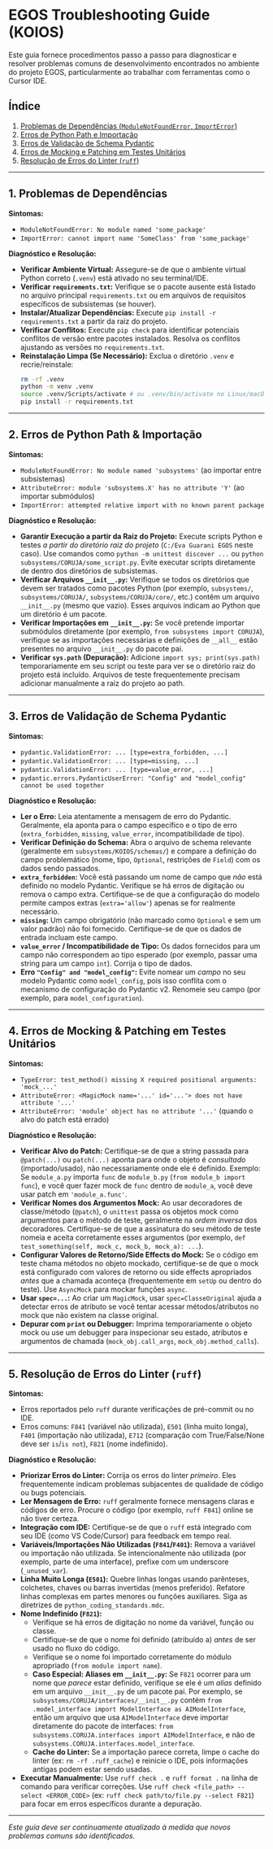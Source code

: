 # EGOS Troubleshooting Guide (KOIOS)

Este guia fornece procedimentos passo a passo para diagnosticar e resolver problemas comuns de desenvolvimento encontrados no ambiente do projeto EGOS, particularmente ao trabalhar com ferramentas como o Cursor IDE.

## Índice

1.  [Problemas de Dependências (`ModuleNotFoundError`, `ImportError`)](#problemas-de-dependências)
2.  [Erros de Python Path e Importação](#erros-de-python-path--importação)
3.  [Erros de Validação de Schema Pydantic](#erros-de-validação-de-schema-pydantic)
4.  [Erros de Mocking e Patching em Testes Unitários](#erros-de-mocking--patching-em-testes-unitários)
5.  [Resolução de Erros do Linter (`ruff`)](#resolução-de-erros-do-linter-ruff)

---

## 1. Problemas de Dependências

**Sintomas:**
*   `ModuleNotFoundError: No module named 'some_package'`
*   `ImportError: cannot import name 'SomeClass' from 'some_package'`

**Diagnóstico e Resolução:**
*   **Verificar Ambiente Virtual:** Assegure-se de que o ambiente virtual Python correto (`.venv`) está ativado no seu terminal/IDE.
*   **Verificar `requirements.txt`:** Verifique se o pacote ausente está listado no arquivo principal `requirements.txt` ou em arquivos de requisitos específicos de subsistemas (se houver).
*   **Instalar/Atualizar Dependências:** Execute `pip install -r requirements.txt` a partir da raiz do projeto.
*   **Verificar Conflitos:** Execute `pip check` para identificar potenciais conflitos de versão entre pacotes instalados. Resolva os conflitos ajustando as versões no `requirements.txt`.
*   **Reinstalação Limpa (Se Necessário):** Exclua o diretório `.venv` e recrie/reinstale:
    ```bash
    rm -rf .venv
    python -m venv .venv
    source .venv/Scripts/activate # ou .venv/bin/activate no Linux/macOS
    pip install -r requirements.txt
    ```

---

## 2. Erros de Python Path & Importação

**Sintomas:**
*   `ModuleNotFoundError: No module named 'subsystems'` (ao importar entre subsistemas)
*   `AttributeError: module 'subsystems.X' has no attribute 'Y'` (ao importar submódulos)
*   `ImportError: attempted relative import with no known parent package`

**Diagnóstico e Resolução:**
*   **Garantir Execução a partir da Raiz do Projeto:** Execute scripts Python e testes *a partir do diretório raiz do projeto* (`C:/Eva Guarani EGOS` neste caso). Use comandos como `python -m unittest discover ...` ou `python subsystems/CORUJA/some_script.py`. Evite executar scripts diretamente de dentro dos diretórios de subsistemas.
*   **Verificar Arquivos `__init__.py`:** Verifique se todos os diretórios que devem ser tratados como pacotes Python (por exemplo, `subsystems/`, `subsystems/CORUJA/`, `subsystems/CORUJA/core/`, etc.) contêm um arquivo `__init__.py` (mesmo que vazio). Esses arquivos indicam ao Python que um diretório é um pacote.
*   **Verificar Importações em `__init__.py`:** Se você pretende importar submódulos diretamente (por exemplo, `from subsystems import CORUJA`), verifique se as importações necessárias e definições de `__all__` estão presentes no arquivo `__init__.py` do pacote pai.
*   **Verificar `sys.path` (Depuração):** Adicione `import sys; print(sys.path)` temporariamente em seu script ou teste para ver se o diretório raiz do projeto está incluído. Arquivos de teste frequentemente precisam adicionar manualmente a raiz do projeto ao path.

---

## 3. Erros de Validação de Schema Pydantic

**Sintomas:**
*   `pydantic.ValidationError: ... [type=extra_forbidden, ...]`
*   `pydantic.ValidationError: ... [type=missing, ...]`
*   `pydantic.ValidationError: ... [type=value_error, ...]`
*   `pydantic.errors.PydanticUserError: "Config" and "model_config" cannot be used together`

**Diagnóstico e Resolução:**
*   **Ler o Erro:** Leia atentamente a mensagem de erro do Pydantic. Geralmente, ela aponta para o campo específico e o tipo de erro (`extra_forbidden`, `missing`, `value_error`, incompatibilidade de tipo).
*   **Verificar Definição do Schema:** Abra o arquivo de schema relevante (geralmente em `subsystems/KOIOS/schemas/`) e compare a definição do campo problemático (nome, tipo, `Optional`, restrições de `Field`) com os dados sendo passados.
*   **`extra_forbidden`:** Você está passando um nome de campo que *não* está definido no modelo Pydantic. Verifique se há erros de digitação ou remova o campo extra. Certifique-se de que a configuração do modelo permite campos extras (`extra='allow'`) apenas se for realmente necessário.
*   **`missing`:** Um campo obrigatório (não marcado como `Optional` e sem um valor padrão) não foi fornecido. Certifique-se de que os dados de entrada incluam este campo.
*   **`value_error` / Incompatibilidade de Tipo:** Os dados fornecidos para um campo não correspondem ao tipo esperado (por exemplo, passar uma string para um campo `int`). Corrija o tipo de dados.
*   **Erro `"Config" and "model_config"`:** Evite nomear um *campo* no seu modelo Pydantic como `model_config`, pois isso conflita com o mecanismo de configuração do Pydantic v2. Renomeie seu campo (por exemplo, para `model_configuration`).

---

## 4. Erros de Mocking & Patching em Testes Unitários

**Sintomas:**
*   `TypeError: test_method() missing X required positional arguments: 'mock_...'`
*   `AttributeError: <MagicMock name='...' id='...'> does not have attribute '...'`
*   `AttributeError: 'module' object has no attribute '...'` (quando o alvo do patch está errado)

**Diagnóstico e Resolução:**
*   **Verificar Alvo do Patch:** Certifique-se de que a string passada para `@patch(...)` ou `patch(...)` aponta para onde o objeto é *consultado* (importado/usado), não necessariamente onde ele é definido. Exemplo: Se `module_a.py` importa `func` de `module_b.py` (`from module_b import func`), e você quer fazer mock de `func` dentro de `module_a`, você deve usar patch em `'module_a.func'`.
*   **Verificar Nomes dos Argumentos Mock:** Ao usar decoradores de classe/método (`@patch`), o `unittest` passa os objetos mock como argumentos para o método de teste, geralmente na *ordem inversa* dos decoradores. Certifique-se de que a assinatura do seu método de teste nomeia e aceita corretamente esses argumentos (por exemplo, `def test_something(self, mock_c, mock_b, mock_a): ...`).
*   **Configurar Valores de Retorno/Side Effects do Mock:** Se o código em teste chama métodos no objeto mockado, certifique-se de que o mock está configurado com valores de retorno ou side effects apropriados *antes* que a chamada aconteça (frequentemente em `setUp` ou dentro do teste). Use `AsyncMock` para mockar funções `async`.
*   **Usar `spec=...`:** Ao criar um `MagicMock`, usar `spec=ClasseOriginal` ajuda a detectar erros de atributo se você tentar acessar métodos/atributos no mock que não existem na classe original.
*   **Depurar com `print` ou Debugger:** Imprima temporariamente o objeto mock ou use um debugger para inspecionar seu estado, atributos e argumentos de chamada (`mock_obj.call_args`, `mock_obj.method_calls`).

---

## 5. Resolução de Erros do Linter (`ruff`)

**Sintomas:**
*   Erros reportados pelo `ruff` durante verificações de pré-commit ou no IDE.
*   Erros comuns: `F841` (variável não utilizada), `E501` (linha muito longa), `F401` (importação não utilizada), `E712` (comparação com True/False/None deve ser `is`/`is not`), `F821` (nome indefinido).

**Diagnóstico e Resolução:**
*   **Priorizar Erros do Linter:** Corrija os erros do linter *primeiro*. Eles frequentemente indicam problemas subjacentes de qualidade de código ou bugs potenciais.
*   **Ler Mensagem de Erro:** `ruff` geralmente fornece mensagens claras e códigos de erro. Procure o código (por exemplo, `ruff F841`) online se não tiver certeza.
*   **Integração com IDE:** Certifique-se de que o `ruff` está integrado com seu IDE (como VS Code/Cursor) para feedback em tempo real.
*   **Variáveis/Importações Não Utilizadas (`F841`/`F401`):** Remova a variável ou importação não utilizada. Se intencionalmente não utilizada (por exemplo, parte de uma interface), prefixe com um underscore (`_unused_var`).
*   **Linha Muito Longa (`E501`):** Quebre linhas longas usando parênteses, colchetes, chaves ou barras invertidas (menos preferido). Refatore linhas complexas em partes menores ou funções auxiliares. Siga as diretrizes de `python_coding_standards.mdc`.
*   **Nome Indefinido (`F821`):**
    *   Verifique se há erros de digitação no nome da variável, função ou classe.
    *   Certifique-se de que o nome foi definido (atribuído a) *antes* de ser usado no fluxo do código.
    *   Verifique se o nome foi importado corretamente do módulo apropriado (`from module import name`).
    *   **Caso Especial: Aliases em `__init__.py`:** Se `F821` ocorrer para um nome que *parece* estar definido, verifique se ele é um *alias* definido em um arquivo `__init__.py` de um pacote pai. Por exemplo, se `subsystems/CORUJA/interfaces/__init__.py` contém `from .model_interface import ModelInterface as AIModelInterface`, então um arquivo que usa `AIModelInterface` deve importar diretamente do pacote de interfaces: `from subsystems.CORUJA.interfaces import AIModelInterface`, e não de `subsystems.CORUJA.interfaces.model_interface`.
    *   **Cache do Linter:** Se a importação parece correta, limpe o cache do linter (ex: `rm -rf .ruff_cache`) e reinicie o IDE, pois informações antigas podem estar sendo usadas.
*   **Executar Manualmente:** Use `ruff check .` e `ruff format .` na linha de comando para verificar correções. Use `ruff check <file_path> --select <ERROR_CODE>` (ex: `ruff check path/to/file.py --select F821`) para focar em erros específicos durante a depuração.

---

*Este guia deve ser continuamente atualizado à medida que novos problemas comuns são identificados.*
